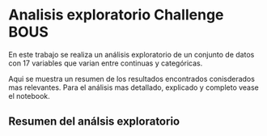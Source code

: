# Analisis exploratorio Challenge BOUS
En este trabajo se realiza un análisis exploratorio de un conjunto de datos con 17 variables que varian entre continuas y categóricas.

Aqui se muestra un resumen de los resultados encontrados conisderados mas relevantes. Para el análisis mas detallado, explicado y completo vease el notebook.

## Resumen del análsis exploratorio

